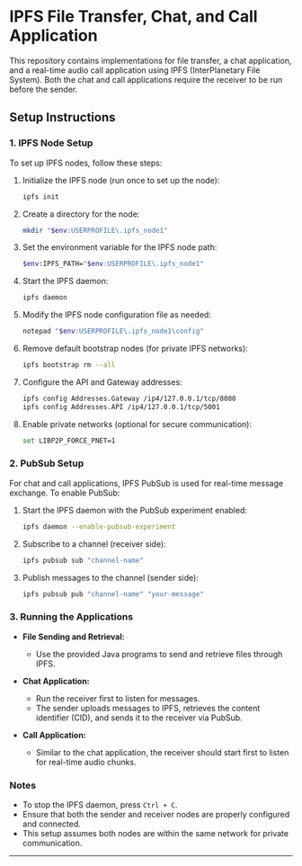 
# IPFS File Transfer, Chat, and Call Application

This repository contains implementations for file transfer, a chat application, and a real-time audio call application using IPFS (InterPlanetary File System). Both the chat and call applications require the receiver to be run before the sender.

## Setup Instructions

### 1. IPFS Node Setup

To set up IPFS nodes, follow these steps:

1. Initialize the IPFS node (run once to set up the node):
   ```bash
   ipfs init
   ```

2. Create a directory for the node:
   ```bash
   mkdir "$env:USERPROFILE\.ipfs_node1"
   ```

3. Set the environment variable for the IPFS node path:
   ```bash
   $env:IPFS_PATH="$env:USERPROFILE\.ipfs_node1"
   ```

4. Start the IPFS daemon:
   ```bash
   ipfs daemon
   ```

5. Modify the IPFS node configuration file as needed:
   ```bash
   notepad "$env:USERPROFILE\.ipfs_node1\config"
   ```

6. Remove default bootstrap nodes (for private IPFS networks):
   ```bash
   ipfs bootstrap rm --all
   ```

7. Configure the API and Gateway addresses:
   ```bash
   ipfs config Addresses.Gateway /ip4/127.0.0.1/tcp/8080
   ipfs config Addresses.API /ip4/127.0.0.1/tcp/5001
   ```

8. Enable private networks (optional for secure communication):
   ```bash
   set LIBP2P_FORCE_PNET=1
   ```

### 2. PubSub Setup

For chat and call applications, IPFS PubSub is used for real-time message exchange. To enable PubSub:

1. Start the IPFS daemon with the PubSub experiment enabled:
   ```bash
   ipfs daemon --enable-pubsub-experiment
   ```

2. Subscribe to a channel (receiver side):
   ```bash
   ipfs pubsub sub "channel-name"
   ```

3. Publish messages to the channel (sender side):
   ```bash
   ipfs pubsub pub "channel-name" "your-message"
   ```

### 3. Running the Applications

- **File Sending and Retrieval:**
  - Use the provided Java programs to send and retrieve files through IPFS.
  
- **Chat Application:**
  - Run the receiver first to listen for messages.
  - The sender uploads messages to IPFS, retrieves the content identifier (CID), and sends it to the receiver via PubSub.

- **Call Application:**
  - Similar to the chat application, the receiver should start first to listen for real-time audio chunks.

### Notes

- To stop the IPFS daemon, press `Ctrl + C`.
- Ensure that both the sender and receiver nodes are properly configured and connected.
- This setup assumes both nodes are within the same network for private communication.

---

